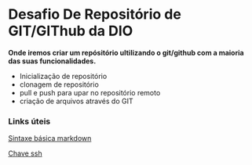 # Desafio De Repositório de GIT/GIThub da DIO

**Onde iremos criar um repósitório ultilizando o git/github com a maioria das suas funcionalidades.**
- Inicialização de repositório
- clonagem de repositório
- pull e push para upar no repositório remoto
- criação de arquivos através do GIT


### Links úteis
[Sintaxe básica markdown](https://www.markdownguide.org/basic-syntax/)

[Chave ssh](https://docs.github.com/pt/authentication/connecting-to-github-with-ssh/generating-a-new-ssh-key-and-adding-it-to-the-ssh-agent) 
